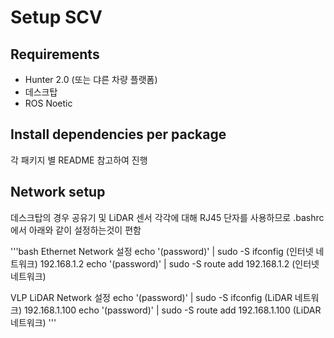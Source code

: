# Setup SCV

## Requirements

- Hunter 2.0 (또는 댜른 차량 플랫폼)
- 데스크탑
- ROS Noetic

## Install dependencies per package

각 패키지 별 README 참고하여 진행

## Network setup

데스크탑의 경우 공유기 및 LiDAR 센서 각각에 대해 RJ45 단자를 사용하므로
.bashrc에서 아래와 같이 설정하는것이 편함

'''bash
Ethernet Network 설정
echo '(password)' | sudo -S ifconfig (인터넷 네트워크) 192.168.1.2
echo '(password)' | sudo -S route add 192.168.1.2 (인터넷 네트워크)

VLP LiDAR Network 설정
echo '(password)' | sudo -S ifconfig (LiDAR 네트워크) 192.168.1.100
echo '(password)' | sudo -S route add 192.168.1.100 (LiDAR 네트워크)
'''

